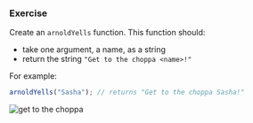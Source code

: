 ### Exercise

Create an `arnoldYells` function. This function should:

  - take one argument, a name, as a string
  - return the string `"Get to the choppa <name>!"`

For example:

```js
arnoldYells("Sasha"); // returns "Get to the choppa Sasha!"
```

![get to the choppa](https://immaterium.files.wordpress.com/2013/11/choppa.jpg)
